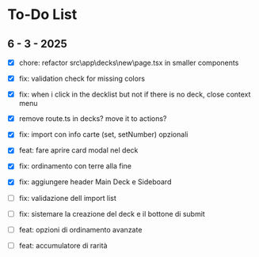 # To-Do List

## 6 - 3 - 2025

- [x] chore: refactor src\app\decks\new\page.tsx in smaller components
- [x] fix: validation check for missing colors
- [x] fix: when i click in the decklist but not if there is no deck, close context menu
- [x] remove route.ts in decks? move it to actions?
- [x] fix: import con info carte (set, setNumber) opzionali
- [x] feat: fare aprire card modal nel deck
- [x] fix: ordinamento con terre alla fine
- [x] fix: aggiungere header Main Deck e Sideboard
- [ ] fix: validazione dell import list
- [ ] fix: sistemare la creazione del deck e il bottone di submit
- [ ] feat: opzioni di ordinamento avanzate
- [ ] feat: accumulatore di rarità






